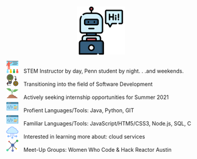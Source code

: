 

<p align="center">
  <img width="128" height="128" src="https://github.com/murraiscanlon/murraiscanlon/blob/main/bot.png">
</p>




![](https://github.com/murraiscanlon/murraiscanlon/blob/main/education.png) STEM Instructor by day, Penn student by night. . .and weekends. <br/>
![](https://github.com/murraiscanlon/murraiscanlon/blob/main/process.png) Transitioning into the field of Software Development  <br/> 
![](https://github.com/murraiscanlon/murraiscanlon/blob/main/sprout.png) Actively seeking internship opportunities for Summer 2021  <br/> 
![](https://github.com/murraiscanlon/murraiscanlon/blob/main/code.png) Profient Languages/Tools: Java, Python, GIT  <br/> 
![](https://github.com/murraiscanlon/murraiscanlon/blob/main/code.png) Familiar Languages/Tools: JavaScript/HTM5/CSS3, Node.js, SQL, C  <br/> 
![](https://github.com/murraiscanlon/murraiscanlon/blob/main/cloud.png) Interested in learning more about: cloud services  <br/> 
![](https://github.com/murraiscanlon/murraiscanlon/blob/main/network.png) Meet-Up Groups: Women Who Code & Hack Reactor Austin 


